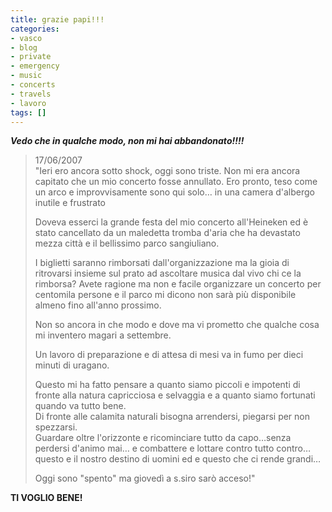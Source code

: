 ```yaml
---
title: grazie papi!!!
categories:
- vasco
- blog
- private
- emergency
- music
- concerts
- travels
- lavoro
tags: []
---
```

_**Vedo che in qualche modo, non mi hai abbandonato!!!!**_


> 17/06/2007  
"Ieri ero ancora sotto shock, oggi sono triste. Non mi era ancora capitato che
un mio concerto fosse annullato. Ero pronto, teso come un arco e
improvvisamente sono qui solo… in una camera d'albergo inutile e frustrato
>
> Doveva esserci la grande festa del mio concerto all'Heineken ed è stato
cancellato da un maledetta tromba d'aria che ha devastato mezza città e il
bellissimo parco sangiuliano.
>
> I biglietti saranno rimborsati dall'organizzazione ma la gioia di ritrovarsi
insieme sul prato ad ascoltare musica dal vivo chi ce la rimborsa? Avete
ragione ma non e facile organizzare un concerto per centomila persone e il
parco mi dicono non sarà più disponibile almeno fino all'anno prossimo.
>
> Non so ancora in che modo e dove ma vi prometto che qualche cosa  
mi inventero magari a settembre.
>
> Un lavoro di preparazione e di attesa di mesi va in fumo per dieci minuti di
uragano.
>
> Questo mi ha fatto pensare a quanto siamo piccoli e impotenti di fronte alla
natura capricciosa e selvaggia e a quanto siamo fortunati quando va tutto
bene.  
Di fronte alle calamita naturali bisogna arrendersi, piegarsi per non
spezzarsi.  
Guardare oltre l'orizzonte e ricominciare tutto da capo…senza perdersi d'animo
mai… e combattere e lottare contro tutto contro… questo e il nostro destino di
uomini ed e questo che ci rende grandi…
>
> Oggi sono "spento" ma giovedì a s.siro sarò acceso!"

  
**TI VOGLIO BENE!**

